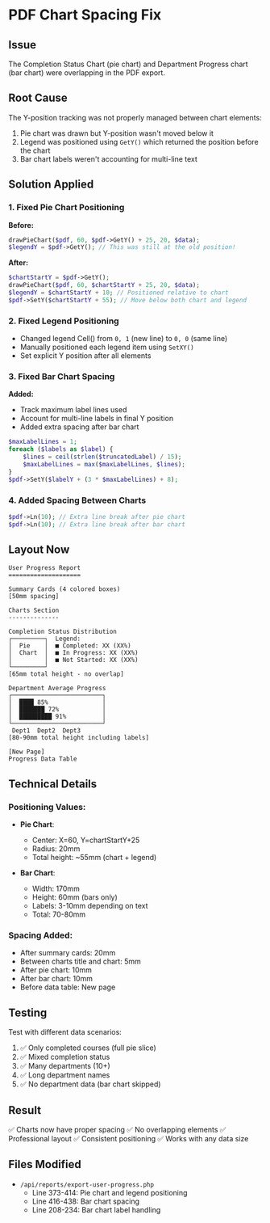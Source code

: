 # PDF Chart Spacing Fix

## Issue
The Completion Status Chart (pie chart) and Department Progress chart (bar chart) were overlapping in the PDF export.

## Root Cause
The Y-position tracking was not properly managed between chart elements:
1. Pie chart was drawn but Y-position wasn't moved below it
2. Legend was positioned using `GetY()` which returned the position before the chart
3. Bar chart labels weren't accounting for multi-line text

## Solution Applied

### 1. Fixed Pie Chart Positioning
**Before:**
```php
drawPieChart($pdf, 60, $pdf->GetY() + 25, 20, $data);
$legendY = $pdf->GetY(); // This was still at the old position!
```

**After:**
```php
$chartStartY = $pdf->GetY();
drawPieChart($pdf, 60, $chartStartY + 25, 20, $data);
$legendY = $chartStartY + 10; // Positioned relative to chart
$pdf->SetY($chartStartY + 55); // Move below both chart and legend
```

### 2. Fixed Legend Positioning
- Changed legend Cell() from `0, 1` (new line) to `0, 0` (same line)
- Manually positioned each legend item using `SetXY()`
- Set explicit Y position after all elements

### 3. Fixed Bar Chart Spacing
**Added:**
- Track maximum label lines used
- Account for multi-line labels in final Y position
- Added extra spacing after bar chart

```php
$maxLabelLines = 1;
foreach ($labels as $label) {
    $lines = ceil(strlen($truncatedLabel) / 15);
    $maxLabelLines = max($maxLabelLines, $lines);
}
$pdf->SetY($labelY + (3 * $maxLabelLines) + 8);
```

### 4. Added Spacing Between Charts
```php
$pdf->Ln(10); // Extra line break after pie chart
$pdf->Ln(10); // Extra line break after bar chart
```

## Layout Now

```
User Progress Report
====================

Summary Cards (4 colored boxes)
[50mm spacing]

Charts Section
--------------

Completion Status Distribution
┌─────────┐  Legend:
│  Pie    │  ■ Completed: XX (XX%)
│  Chart  │  ■ In Progress: XX (XX%)
│         │  ■ Not Started: XX (XX%)
└─────────┘
[65mm total height - no overlap]

Department Average Progress
┌─────────────────────────┐
│  ████ 85%               │
│  ███████ 72%            │
│  █████████ 91%          │
└─────────────────────────┘
 Dept1  Dept2  Dept3
[80-90mm total height including labels]

[New Page]
Progress Data Table
```

## Technical Details

### Positioning Values:
- **Pie Chart**: 
  - Center: X=60, Y=chartStartY+25
  - Radius: 20mm
  - Total height: ~55mm (chart + legend)
  
- **Bar Chart**:
  - Width: 170mm
  - Height: 60mm (bars only)
  - Labels: 3-10mm depending on text
  - Total: 70-80mm

### Spacing Added:
- After summary cards: 20mm
- Between charts title and chart: 5mm
- After pie chart: 10mm
- After bar chart: 10mm
- Before data table: New page

## Testing
Test with different data scenarios:
1. ✅ Only completed courses (full pie slice)
2. ✅ Mixed completion status
3. ✅ Many departments (10+)
4. ✅ Long department names
5. ✅ No department data (bar chart skipped)

## Result
✅ Charts now have proper spacing
✅ No overlapping elements
✅ Professional layout
✅ Consistent positioning
✅ Works with any data size

## Files Modified
- `/api/reports/export-user-progress.php`
  - Line 373-414: Pie chart and legend positioning
  - Line 416-438: Bar chart spacing
  - Line 208-234: Bar chart label handling

